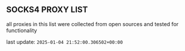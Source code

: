 ## SOCKS4 PROXY LIST

all proxies in this list were collected from open sources and tested for functionality

last update: `2025-01-04 21:52:00.306502+00:00`